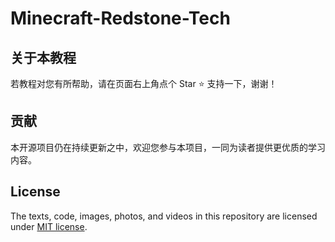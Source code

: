 # Minecraft-Redstone-Tech

## 关于本教程
若教程对您有所帮助，请在页面右上角点个 Star :star: 支持一下，谢谢！
## 贡献
本开源项目仍在持续更新之中，欢迎您参与本项目，一同为读者提供更优质的学习内容。
## License
The texts, code, images, photos, and videos in this repository are licensed under [MIT license](https://mit-license.org/).
